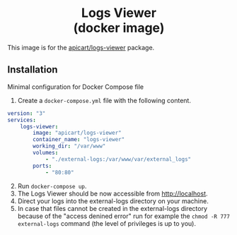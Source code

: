 <h1 align="center">
  Logs Viewer
  <br>
  (docker image)
  <br>
  <a href="https://cloud.docker.com/repository/docker/apicart/logs-viewer/general">
    <img alt="" src="https://img.shields.io/docker/pulls/apicart/logs-viewer.svg">
  </a>
</h1>

This image is for the [apicart/logs-viewer](https://github.com/apicart/logs-viewer) package.

## Installation
Minimal configuration for Docker Compose file

1. Create a `docker-compose.yml` file with the following content.
```yaml
version: "3"
services:
    logs-viewer:
        image: "apicart/logs-viewer"
        container_name: "logs-viewer"
        working_dir: "/var/www"
        volumes:
            - "./external-logs:/var/www/var/external_logs"
        ports:
            - "80:80"

```
2. Run `docker-compose up`.
3. The Logs Viewer should be now accessible from [http://localhost](http://localhost).
4. Direct your logs into the external-logs directory on your machine.
5. In case that files cannot be created in the external-logs directory because of the "access denined error" run for example the `chmod -R 777 external-logs` command (the level of privileges is up to you).
